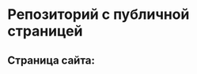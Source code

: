 # Репозиторий с публичной страницей

## Страница сайта:
<!-- Вставит ссылку на публичную страницу -->